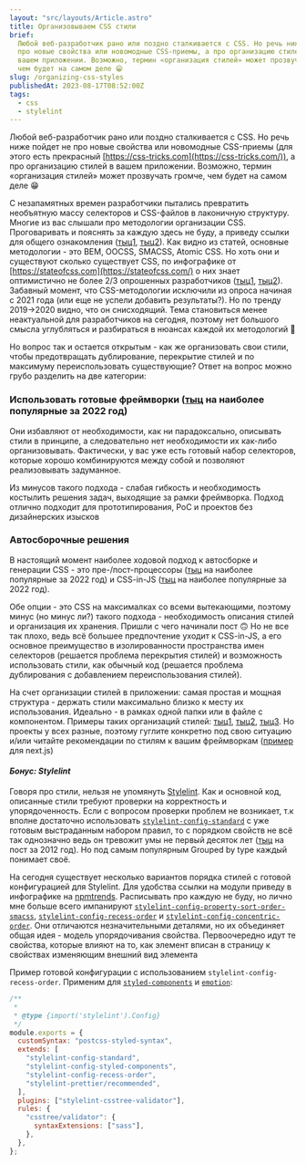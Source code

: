 ```yaml
---
layout: "src/layouts/Article.astro"
title: Организовываем CSS стили
brief:
  Любой веб-разработчик рано или поздно сталкивается с CSS. Но речь ниже пойдет не
  про новые свойства или новомодные CSS-приемы, а про организацию стилей в
  вашем приложении. Возможно, термин «организация стилей» может прозвучать громче,
  чем будет на самом деле 😁
slug: /organizing-css-styles
publishedAt: 2023-08-17T08:52:00Z
tags:
  - css
  - stylelint
---
```


Любой веб-разработчик рано или поздно сталкивается с CSS. Но речь ниже пойдет не
про новые свойства или новомодные CSS-приемы (для этого есть прекрасный
[https://css-tricks.com](https://css-tricks.com/)), а про организацию стилей в
вашем приложении. Возможно, термин «организация стилей» может прозвучать громче,
чем будет на самом деле 😁

С незапамятных времен разработчики пытались превратить необъятную массу
селекторов и CSS-файлов в лаконичную структуру. Многие из вас слышали про
методологии организации CSS. Проговаривать и пояснять за каждую здесь не буду, а
приведу ссылки для общего ознакомления
([тыц1](https://css-tricks.com/methods-organize-css/),
[тыц2](https://www.creativebloq.com/features/a-web-designers-guide-to-css-methodologies)).
Как видно из статей, основные методологии - это BEM, OOCSS, SMACSS, Atomic CSS.
Но хоть они и существуют сколько существует CSS, по инфографике от
[https://stateofcss.com](https://stateofcss.com/) о них знает оптимистично не
более 2/3 опрошенных разработчиков
([тыц1](https://2019.stateofcss.com/technologies/methodologies/),
[тыц2](https://2020.stateofcss.com/en-US/technologies/methodologies/)). Забавный
момент, что CSS-методологии исключили из опроса начиная с 2021 года (или еще не
успели добавить результаты?). Но по тренду 2019->2020 видно, что он снисходящий.
Тема становиться менее неактуальной для разработчиков на сегодня, поэтому нет
большого смысла углубляться и разбираться в нюансах каждой их методологий 👹

Но вопрос так и остается открытым - как же организовать свои стили, чтобы
предотвращать дублирование, перекрытие стилей и по максимуму переиспользовать
существующие? Ответ на вопрос можно грубо разделить на две категории:

### Использовать готовые фреймворки ([тыц](https://2022.stateofcss.com/en-US/css-frameworks/) на наиболее популярные за 2022 год)

Они избавляют от необходимости, как ни парадоксально, описывать стили в
принципе, а следовательно нет необходимости их как-либо организовывать.
Фактически, у вас уже есть готовый набор селекторов, которые хорошо
комбинируются между собой и позволяют реализовывать задуманное.

Из минусов такого подхода - слабая гибкость и необходимость костылить решения
задач, выходящие за рамки фреймворка. Подход отлично подходит для
прототипирования, PoC и проектов без дизайнерских изысков

### Автосборочные решения

В настоящий момент наиболее ходовой подход к автосборке и генерации CSS - это
пре-/пост-процессоры ([тыц](https://2022.stateofcss.com/en-US/other-tools/) на
наиболее популярные за 2022 год) и CSS-in-JS
([тыц](https://2022.stateofcss.com/en-US/css-in-js/) на наиболее популярные за
2022 год).

Обе опции - это CSS на максималках со всеми вытекающими, поэтому минус (но минус
ли?) такого подхода - необходимость описания стилей и организация их хранения.
Пришли с чего начинали пост 🙃 Но не все так плохо, ведь всё большее
предпочтение уходит к CSS-in-JS, а его основное преимущество в изолированности
пространства имен селекторов (решается проблема перекрытия стилей) и возможность
использовать стили, как обычный код (решается проблема дублирования с
добавлением переиспользования стилей).

На счет организации стилей в приложении: самая простая и мощная структура -
держать стили максимально близко к месту их использования. Идеально - в рамках
одной папки или в файле с компонентом. Примеры таких организаций стилей:
[тыц1](https://blog.logrocket.com/styling-react-5-ways-style-react-apps/),
[тыц2](https://www.taniarascia.com/react-architecture-directory-structure/),
[тыц3](https://medium.com/@kmathy/angular-tips-and-tricks-for-css-structure-cb73fa50f0e8).
Но проекты у всех разные, поэтому гуглите конкретно под свою ситуацию и/или
читайте рекомендации по стилям к вашим фреймворкам
([пример](https://nextjs.org/docs/app/building-your-application/styling) для
next.js)

#### _Бонус: Stylelint_

Говоря про стили, нельзя не упомянуть [Stylelint](https://stylelint.io/). Как и
основной код, описанные стили требуют проверки на корректность и
упорядоченность. Если с вопросом проверки проблем не возникает, т.к вполне
достаточно использовать
[`stylelint-config-standard`](https://www.npmjs.com/package/stylelint-config-standard)
с уже готовым выстраданным набором правил, то с порядком свойств не всё так
однозначно ведь он тревожит умы не первый десяток лет
([тыц](https://css-tricks.com/poll-results-how-do-you-order-your-css-properties/)
на пост за 2012 год). Но под самым популярным Grouped by type каждый понимает
своё.

На сегодня существует несколько вариантов порядка стилей с готовой конфигурацией
для Stylelint. Для удобства ссылки на модули приведу в инфографике на
[npmtrends](https://npmtrends.com/stylelint-config-clean-order-vs-stylelint-config-concentric-order-vs-stylelint-config-idiomatic-order-vs-stylelint-config-property-sort-order-smacss-vs-stylelint-config-rational-order-vs-stylelint-config-recess-order).
Расписывать про каждую не буду, но лично мне больше всего импанируют
[`stylelint-config-property-sort-order-smacss`](https://www.npmjs.com/package/stylelint-config-property-sort-order-smacss),
[`stylelint-config-recess-order`](https://npmjs.com/package/stylelint-config-recess-order)
и
[`stylelint-config-concentric-order`](https://www.npmjs.com/package/stylelint-config-concentric-order).
Они отличаются незначительными деталями, но их объединяет общая идея - модель
упорядочивания свойства. Первоочередно идут те свойства, которые влияют на то,
как элемент вписан в страницу к свойствах изменяющим внешний вид элемента

Пример готовой конфигурации с использованием `stylelint-config-recess-order`.
Применим для [`styled-components`](https://styled-components.com/) и
[`emotion`](https://emotion.sh/):

```js title="stylelint.config.cjs"
/**
 *
 * @type {import('stylelint').Config}
 */
module.exports = {
  customSyntax: "postcss-styled-syntax",
  extends: [
    "stylelint-config-standard",
    "stylelint-config-styled-components",
    "stylelint-config-recess-order",
    "stylelint-prettier/recommended",
  ],
  plugins: ["stylelint-csstree-validator"],
  rules: {
    "csstree/validator": {
      syntaxExtensions: ["sass"],
    },
  },
};
```
